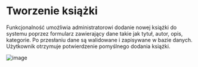 # Tworzenie książki

Funkcjonalność umożliwia administratorowi dodanie nowej książki do systemu poprzez formularz zawierający dane takie jak tytuł, autor, opis, kategorie. Po przesłaniu dane są walidowane i zapisywane w bazie danych. Użytkownik otrzymuje potwierdzenie pomyślnego dodania książki.

![image](https://github.com/user-attachments/assets/130ca4f3-2706-486f-b0c5-500bf2efb77c)

